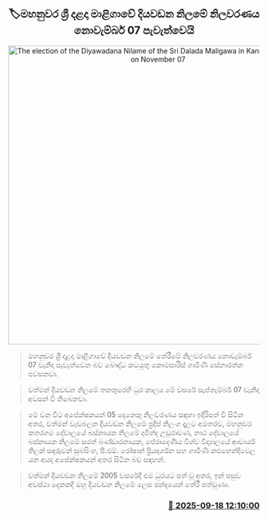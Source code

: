 <p align='center'><b><h2 align='center' title='The election of the Diyawadana Nilame of the Sri Dalada Maligawa in Kandy will be held on November 07'>🏷මහනුවර ශ්‍රී දළදා මාළිගාවේ දියවඩන නිලමේ නිලවරණය නොවැම්බර් 07 පැවැත්වෙයි</h2></b></p>
<p align='center'><img src='https://helakuru.sgp1.cdn.digitaloceanspaces.com/esana/images/lib/dalada-archived.jpg' width='600' alt='The election of the Diyawadana Nilame of the Sri Dalada Maligawa in Kandy will be held on November 07'></p>

> මහනුවර ශ්‍රී දළදා මාළිගාවේ දියවඩන නිලමේ තේරීමේ නිලවරණය නොවැම්බර් 07 වැනිදා පැවැත්වෙන බව බෞද්ධ කටයුතු කොමසාරිස් ගාමිණී සේනාරත්න පවසනවා.

> වත්මන් දියවඩන නිලමේ තනතුරෙහි ධුර කාලය මේ වසරේ සැප්තැම්බර් 07 වැනිදා අවසන් වී තිබෙනවා.

> මේ වන විට අපේක්ෂකයන් 05 දෙනෙකු නිලවරණය සඳහා ඉදිරිපත් වී සිටින අතර, වත්මන් වැඩබලන දියවඩන නිලමේ ප්‍රදීප් නිලංග දෑලට අමතරව, මහනුවර කතරගම දේවාලයේ බස්නායක නිලමේ දමින්ද උඩුරාවණ, නාථ දේවාලයේ බස්නායක නිලමේ සරත් බණ්ඩාරනායක, පේරාදෙණිය විශ්ව විද්‍යාලයේ ආචාර්ය තිලක් සඳරුවන් සුබසිංහ, පී.එම්. රෝෂාන් ප්‍රියදර්ශන සහ ගාමිණී කළුහෙන්දිවෙල යන අයද අපේක්ෂකයන් අතර සිටින බව සඳහන්.

> වත්මන් දියවඩන නිලමේ 2005 වසරේදී එම ධුරයට පත් වූ අතර, ඉන් පසුව අවස්ථා දෙකකදී ඔහු දියවඩන නිලමේ ලෙස ඡන්දයෙන් තේරී පත්වුණා.



<h3 align='right'><a href='https://www.helakuru.lk/esana/p/113747/'>📅 2025-09-18 12:10:00</a></h3>
